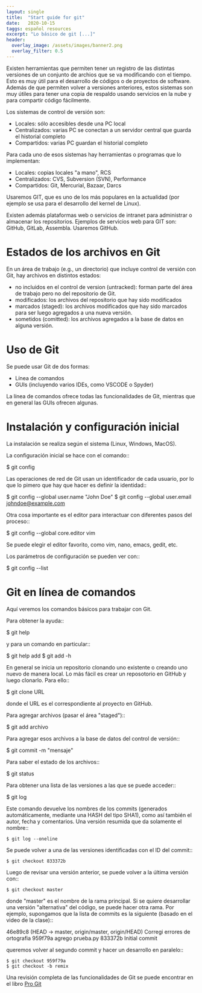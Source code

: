 ```yaml
---
layout: single
title:  "Start guide for git"
date:   2020-10-15
taggs: español resources
excerpt: "Lo básico de git [...]"
header:
  overlay_image: /assets/images/banner2.png
  overlay_filter: 0.5
---
```


Existen herramientas que permiten tener un registro de las distintas
versiones de un conjunto de archios que se va modificando con el
tiempo.  Esto es muy útil para el desarrollo de códigos o de proyectos
de software.  Además de que permiten volver a versiones anteriores,
estos sistemas son muy útiles para tener una copia de respaldo usando
servicios en la nube y para compartir código fácilmente.

Los sistemas de control de versión son:

- Locales: sólo accesibles desde una PC local
- Centralizados: varias PC se conectan a un servidor central que
  guarda el historial completo
- Compartidos: varias PC guardan el historial completo

Para cada uno de esos sistemas hay herramientas o programas que lo
implementan:

- Locales: copias locales "a mano", RCS
- Centralizados: CVS, Subversion (SVN), Performance
- Compartidos: Git, Mercurial, Bazaar, Darcs

Usaremos GIT, que es uno de los más populares en la actualidad (por
ejemplo se usa para el desarrollo del kernel de Linux).

Existen además plataformas web o servicios de intranet para
administrar o almacenar los repositorios.  Ejemplos de servicios web
para GIT son: GitHub, GitLab, Assembla.  Usaremos GitHub.


Estados de los archivos en Git
==============================

En un área de trabajo (e.g., un directorio) que incluye control de
versión con Git, hay archivos en distintos estados:

- no incluidos en el control de version (untracked): forman parte del área de
  trabajo pero no del repositorio de Git.
- modificados: los archivos del repositorio que hay sido modificados
- marcados (staged): los archivos modificados que hay sido marcados
  para ser luego agregados a una nueva versión.
- sometidos (comitted): los archivos agregados a la base de datos en
  alguna versión.


Uso de Git
==========

Se puede usar Git de dos formas:

- Línea de comandos
- GUIs (incluyendo varios IDEs, como VSCODE o Spyder)

La línea de comandos ofrece todas las funcionalidades de Git, mientras
que en general las GUIs ofrecen algunas.


Instalación y configuración inicial
===================================

La instalación se realiza según el sistema (Linux, Windows, MacOS).

La configuración inicial se hace con el comando::

   $ git config

Las operaciones de red de Git usan un identificador de cada usuario,
por lo que lo pimero que hay que hacer es definir la identidad::

   $ git config --global user.name "John Doe"
   $ git config --global user.email johndoe@example.com

Otra cosa importante es el editor para interactuar con diferentes
pasos del proceso::

   $ git config --global core.editor vim

Se puede elegir el editor favorito, como vim, nano, emacs, gedit, etc.

Los parámetros de configuración se pueden ver con::

   $ git config --list



Git en línea de comandos
========================

Aquí veremos los comandos básicos para trabajar con Git.

Para obtener la ayuda::

   $ git help

y para un comando en particular::

   $ git help add
   $ git add -h

En general se inicia un repositorio clonando uno existente o creando
uno nuevo de manera local. Lo más fácil es crear un reposotorio en GitHub 
y luego clonarlo. Para ello::

   $ git clone URL

donde el URL es el correspondiente al proyecto en GitHub.


Para agregar archivos (pasar el área "staged")::

   $ git add archivo

Para agregar esos archivos a la base de datos del control de versión::

   $ git commit -m "mensaje"

Para saber el estado de los archivos::

   $ git status


Para obtener una lista de las versiones a las que se puede acceder::

   $ git log

Este comando devuelve los nombres de los commits (generados
automáticamente, mediante una HASH del tipo SHA1), 
como así también el autor, fecha y comentarios.
Una versión resumida que da solamente el nombre::

    $ git log --oneline

Se puede volver a una de las versiones identificadas con el ID del
commit::

    $ git checkout 833372b

Luego de revisar una versión anterior, se puede volver a la última
versión con::

    $ git checkout master

donde "master" es el nombre de la rama principal.  Si se quiere
desarrollar una versión "alternativa" del código, se puede hacer otra
rama.  Por ejemplo, supongamos que la lista de commits es la
siguiente (basado en el video de la clase)::

   46e89c8 (HEAD -> master, origin/master, origin/HEAD) Corregi errores de ortografia
   959f79a agrego prueba.py
   833372b Initial commit

queremos volver al segundo commit y hacer un desarrollo en paralelo::

    $ git checkout 959f79a
    $ git checkout -b remix


Una revisión completa de las funcionalidades de Git se puede encontrar
en el libro [Pro Git](https://git-scm.com/book/en/v2)
